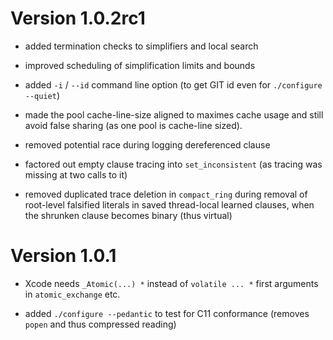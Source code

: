# Version 1.0.2rc1

- added termination checks to simplifiers and local search

- improved scheduling of simplification limits and bounds

- added `-i` / `--id` command line option
  (to get GIT id even for `./configure --quiet`)

- made the pool cache-line-size aligned to maximes cache usage
  and still avoid false sharing (as one pool is cache-line sized).

- removed potential race during logging dereferenced clause

- factored out empty clause tracing into `set_inconsistent`
  (as tracing was missing at two calls to it)

- removed duplicated trace deletion in `compact_ring` during removal
  of root-level falsified literals in saved thread-local learned clauses,
  when the shrunken clause becomes binary (thus virtual)

# Version 1.0.1

- Xcode needs `_Atomic(...) *` instead of `volatile ... *` first arguments in
  `atomic_exchange` etc.

- added `./configure --pedantic` to test for C11 conformance
  (removes `popen` and thus compressed reading)
